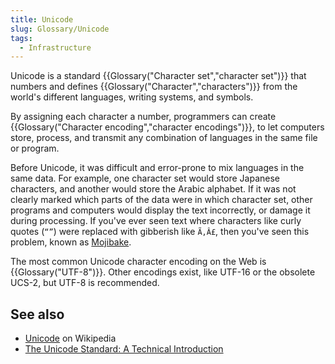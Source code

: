 ```yaml
---
title: Unicode
slug: Glossary/Unicode
tags:
  - Infrastructure
---
```

Unicode is a standard {{Glossary("Character set","character set")}} that numbers and defines {{Glossary("Character","characters")}} from the world's different languages, writing systems, and symbols.

By assigning each character a number, programmers can create {{Glossary("Character encoding","character encodings")}}, to let computers store, process, and transmit any combination of languages in the same file or program.

Before Unicode, it was difficult and error-prone to mix languages in the same data. For example, one character set would store Japanese characters, and another would store the Arabic alphabet. If it was not clearly marked which parts of the data were in which character set, other programs and computers would display the text incorrectly, or damage it during processing. If you've ever seen text where characters like curly quotes (`“”`) were replaced with gibberish like `Ã‚Â£`, then you've seen this problem, known as [Mojibake](https://en.wikipedia.org/wiki/Mojibake).

The most common Unicode character encoding on the Web is {{Glossary("UTF-8")}}. Other encodings exist, like UTF-16 or the obsolete UCS-2, but UTF-8 is recommended.

## See also

- [Unicode](https://en.wikipedia.org/wiki/Unicode) on Wikipedia
- [The Unicode Standard: A Technical Introduction](https://www.unicode.org/standard/principles.html)
